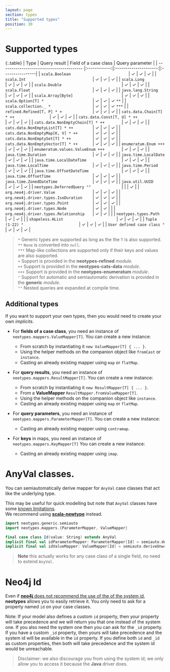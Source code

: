 ```yaml
---
layout: page
section: types
title: "Supported types"
position: 30
---
```


# Supported types

{:.table}
| Type                                     | Query result | Field of a case class | Query parameter |
| ---------------------------------------- |:------------:|:---------------------:|:----------------|
| `scala.Boolean                         ` | ✓            | ✓                     | ✓ |
| `scala.Int                             ` | ✓            | ✓                     | ✓ |
| `scala.Long                            ` | ✓            | ✓                     | ✓ |
| `scala.Double                          ` | ✓            | ✓                     | ✓ |
| `scala.Float                           ` | ✓            | ✓                     | ✓ |
| `java.lang.String                      ` | ✓            | ✓                     | ✓ |
| `scala.Array[Byte]                     ` | ✓            | ✓                     | ✓ |
| `scala.Option[T] *                     ` | ✓            | ✓                     | ✓ `**` |
| `scala.collection._ *                  ` | ✓            | ✓                     | ✓ `***` |
| `refined.Refined[T, P] * +             ` | ✓            | ✓                     | ✓ |
| `cats.data.Chain[T] * ++               ` | ✓            | ✓                     | ✓ |
| `cats.data.Const[T, U] * ++            ` | ✓            | ✓                     | ✓ |
| `cats.data.NonEmptyChain[T] * ++       ` | ✓            | ✓                     | ✓ |
| `cats.data.NonEmptyList[T] * ++        ` | ✓            | ✓                     | ✓ |
| `cats.data.NonEmptyMap[K, V] * ++      ` | ✓            | ✓                     | ✓ |
| `cats.data.NonEmptySet[T] * ++         ` | ✓            | ✓                     | ✓ |
| `cats.data.NonEmptyVector[T] * ++      ` | ✓            | ✓                     | ✓ |
| `enumeratum.Enum +++                   ` | ✓            | ✓                     | ✓ |
| `enumeratum.values.ValueEnum +++       ` | ✓            | ✓                     | ✓ |
| `java.time.Duration                    ` | ✓            | ✓                     | ✓ |
| `java.time.LocalDate                   ` | ✓            | ✓                     | ✓ |
| `java.time.LocalDateTime               ` | ✓            | ✓                     | ✓ |
| `java.time.LocalTime                   ` | ✓            | ✓                     | ✓ |
| `java.time.Period                      ` | ✓            | ✓                     | ✓ |
| `java.time.OffsetDateTime              ` | ✓            | ✓                     | ✓ |
| `java.time.OffsetTime                  ` | ✓            | ✓                     | ✓ |
| `java.time.ZonedDateTime               ` | ✓            | ✓                     | ✓ |
| `java.util.UUID                        ` | ✓            | ✓                     | ✓ |
| `neotypes.DeferredQuery °°             ` |              |                       | ✓ |
| `org.neo4j.driver.Value                ` | ✓            | ✓                     | ✓ |
| `org.neo4j.driver.types.IsoDuration    ` | ✓            | ✓                     | ✓ |
| `org.neo4j.driver.types.Point          ` | ✓            | ✓                     | ✓ |
| `org.neo4j.driver.types.Node           ` | ✓            | ✓                     | |
| `org.neo4j.driver.types.Relationship   ` | ✓            | ✓                     | |
| `neotypes.types.Path                   ` | ✓            | ✓                     | |
| `shapeless.HList                       ` | ✓            | ✓                     | ✓ |
| `Tuple (1-22) °                        ` | ✓            | ✓                     | ✓ |
| `User defined case class °             ` | ✓            | ✓                     | ✓ |

> `*` Generic types are supported as long as the the `T` is also supported.<br>
> `**` `None` is converted into `null`.<br>
> `***` Map-like collections are supported only if their keys and values are also supported.<br>
> `+` Support is provided in the **neotypes-refined** _module_.<br>
> `++` Support is provided in the **neotypes-cats-data** _module_.<br>
> `+++` Support is provided in the **neotypes-enumeratum** _module_.<br>
> `°` Support for automatic and semiautomatic derivation is provided in the **generic** _module_.<br>
> `°°` Nested queries are expanded at compile time.<br>

## Additional types

If you want to support your own types, then you would need to create your own _implicits_.

* For **fields of a case class**, you need an instance of `neotypes.mappers.ValueMapper[T]`.
You can create a new instance:
  + From scratch by instantiating it `new ValueMapper[T] { ... }`.
  + Using the helper methods on the companion object like `fromCast` or `instance`.
  + Casting an already existing mapper using `map` or `flatMap`.

* For **query results**, you need an instance of `neotypes.mappers.ResultMapper[T]`.
You can create a new instance:
  + From scratch by instantiating it `new ResultMapper[T] { ... }`.
  + From a **ValueMapper** `ResultMapper.fromValueMapper[T]`.
  + Using the helper methods on the companion object like `instance`.
  + Casting an already existing mapper using `map` or `flatMap`.

* For **query parameters**, you need an instance of `neotypes.mappers.ParameterMapper[T]`.
You can create a new instance:
  + Casting an already existing mapper using `contramap`.

* For **keys** in maps, you need an instance of `neotypes.mappers.KeyMapper[T]`
You can create a new instance:
  + Casting an already existing mapper using `imap`.

# AnyVal classes.

You can semiautomatically derive mapper for `AnyVal` case classes that act like the underlying type.

This may be useful for quick modelling but note that `AnyVal` classes have
some [known limitations](https://docs.scala-lang.org/overviews/core/value-classes.html#when-allocation-is-necessary).<br>
We recommend using [**scala-newtype**](https://github.com/estatico/scala-newtype) instead.

```scala mdoc:reset-object
import neotypes.generic.semiauto
import neotypes.mappers.{ParameterMapper, ValueMapper}

final case class Id(value: String) extends AnyVal
implicit final val idParameterMapper: ParameterMapper[Id] = semiauto.deriveUnwrappedParameterMapper
implicit final val idValueMapper: ValueMapper[Id] = semiauto.deriveUnwrappedValueMapper
```

> **Note** this actually works for any case class of a single field, no need to extend `AnyVal`.

# Neo4j Id

Even if [**neo4j** does not recommend the use of the of the system id](https://neo4j.com/blog/dark-side-neo4j-worst-practices/), **neotypes** allows you to easily retrieve it.
You only need to ask for a property named `id` on your case classes.

Note: If your model also defines a custom `id` property, then your property will take precedence and we will return you that one instead of the system one.
If you also need the system one then you can ask for the `_id` property.
If you have a custom `_id` property, then yours will take precedence and the system id will be available in the `id` property.
If you define both `id` and `_id` as custom properties, then both will take precedence and the system id would be unreachable.

> Disclaimer: we also discourage you from using the system id; we only allow you to access it because the **Java** driver does.
